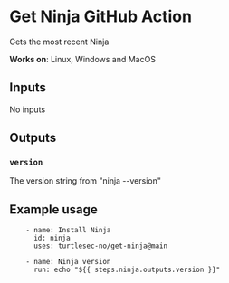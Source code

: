 # Get Ninja GitHub Action

Gets the most recent Ninja

**Works on**: Linux, Windows and MacOS 

## Inputs

No inputs

## Outputs

### `version`

The version string from "ninja --version"

## Example usage

~~~~
    - name: Install Ninja
      id: ninja
      uses: turtlesec-no/get-ninja@main

    - name: Ninja version
      run: echo "${{ steps.ninja.outputs.version }}"
~~~~
